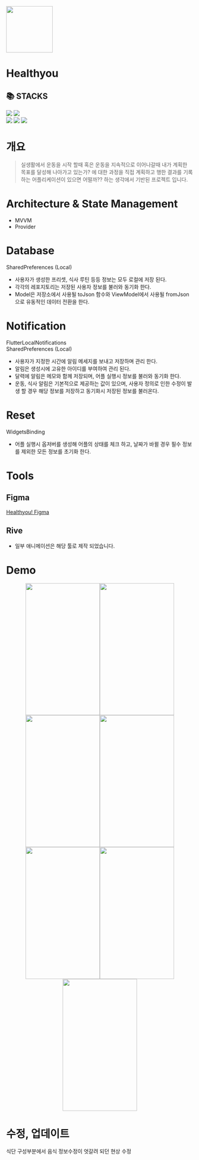 <div>
  <img width="125" height="125" src="https://github.com/rkdalsdl98/healthyou-app/assets/77562358/55e241d9-0aa9-47d1-9eac-391e117d3e2e">  
  <h1>Healthyou</h1>
</div>

<h2>📚 STACKS</h2>
<div>
  <img src="https://img.shields.io/badge/flutter-02569B?style=for-the-badge&logo=flutter&logoColor=white"> <img src="https://img.shields.io/badge/dart-0175C2?style=for-the-badge&logo=dart&logoColor=white">
</div>  
<div>
  <a href="https://github.com/rkdalsdl98/healthyou-app"><img src="https://img.shields.io/badge/Platform-Android%2B-green.svg?style=flat"></a> <a href="https://android-arsenal.com/api?level=21#l21"><img src="https://img.shields.io/badge/API-21%2B-brightgreen.svg?style=flat"></a> <a href="https://play.google.com/store/apps/details?id=com.hsy.healthyou"><img src="https://img.shields.io/badge/Google Play-Download%2B-orange.svg?style=flat"></a>
</div>  

# 개요  
>실생활에서 운동을 시작 할때 혹은 운동을 지속적으로 이어나갈때 내가 계획한 목표를 달성해 나아가고 있는가? 에 대한 과정을 직접 계획하고 행한 결과를 기록하는 어플리케이션이 있으면 어떨까?? 하는 생각에서 기반된 프로젝트 입니다.  

# Architecture & State Management  
+ MVVM  
+ Provider  

# Database  
SharedPreferences (Local)  
+ 사용자가 생성한 프리셋, 식사 루틴 등등 정보는 모두 로컬에 저장 된다.
+ 각각의 레포지토리는 저장된 사용자 정보를 불러와 동기화 한다.
+ Model은 저장소에서 사용될 toJson 함수와 ViewModel에서 사용될 fromJson으로 유동적인 데이터 전환을 한다.  

# Notification  
FlutterLocalNotifications  
SharedPreferences (Local)  
+ 사용자가 지정한 시간에 알림 메세지를 보내고 저장하며 관리 한다.
+ 알림은 생성시에 고유한 아이디를 부여하여 관리 된다.
+ 달력에 알림은 메모와 함께 저장되며, 어플 실행시 정보를 불러와 동기화 한다.
+ 운동, 식사 알림은 기본적으로 제공하는 값이 있으며, 사용자 정의로 인한 수정이 발생 할 경우 해당 정보를 저장하고 동기화시 저장된 정보를 불러온다.  

# Reset  
WidgetsBinding  
+ 어플 실행시 옵저버를 생성해 어플의 상태를 체크 하고, 날짜가 바뀔 경우 필수 정보를 제외한 모든 정보를 초기화 한다.

# Tools  
  ## Figma  

  [Healthyou! Figma](https://www.figma.com/file/5P0mcLR7LmEWwI0lT2kEmt/Heathyou?type=design&node-id=1-2&mode=design&t=GsyzifDPLn7kGGrf-0)  

  ## Rive  
  + 일부 애니메이션은 해당 툴로 제작 되었습니다.  

# Demo

<div align="center">
  <img src="https://github.com/rkdalsdl98/healthyou-app/assets/77562358/cbddbc35-700d-41eb-8365-07999ceb8ca5" width="200" height="355"><img src="https://github.com/rkdalsdl98/healthyou-app/assets/77562358/dd37b0ea-6510-422b-822e-ff789324e9a4" width="200" height="355">  
  <img src="https://github.com/rkdalsdl98/healthyou-app/assets/77562358/224f4f82-68d1-44e6-9b9a-b412614145cd" width="200" height="355"><img src="https://github.com/rkdalsdl98/healthyou-app/assets/77562358/474b8e65-6ceb-42b2-bdd9-1613d27251f4" width="200" height="355">  
  <img src="https://github.com/rkdalsdl98/healthyou-app/assets/77562358/4537e9ee-24f2-49df-8cb7-cdc8fb30e221" width="200" height="355"><img src="https://github.com/rkdalsdl98/healthyou-app/assets/77562358/451e5bc3-fcda-4734-b397-f726e5817d88" width="200" height="355">  
  <img src="https://github.com/rkdalsdl98/healthyou-app/assets/77562358/3a2a957c-1393-42fe-a958-94f13c26771c" width="200" height="355">
</div>

# 수정, 업데이트  

식단 구성부분에서 음식 정보수정이 엇갈려 되던 현상 수정  